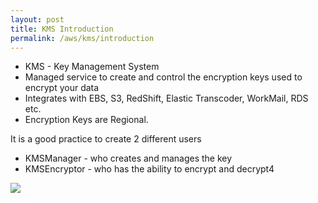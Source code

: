 ```yaml
---
layout: post
title: KMS Introduction
permalink: /aws/kms/introduction
---
```


- KMS - Key Management System
- Managed service to create and control the encryption keys used to encrypt your data
- Integrates with EBS, S3, RedShift, Elastic Transcoder, WorkMail, RDS etc.
- Encryption Keys are Regional.

It is a good practice to create 2 different users
- KMSManager - who creates and manages the key
- KMSEncryptor - who has the ability to encrypt and decrypt4

![]({{site.cdn}}/aws/kms/kms-iam-dashboard.png)
